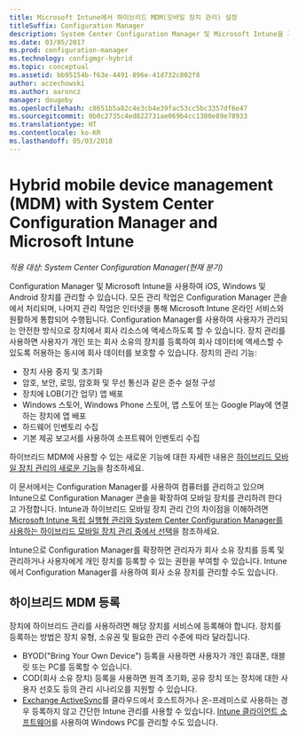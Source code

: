 ```yaml
---
title: Microsoft Intune에서 하이브리드 MDM(모바일 장치 관리) 설정
titleSuffix: Configuration Manager
description: System Center Configuration Manager 및 Microsoft Intune을 지원하는 하이브리드 MDM(모바일 장치 관리)에 대해 알아보세요.
ms.date: 03/05/2017
ms.prod: configuration-manager
ms.technology: configmgr-hybrid
ms.topic: conceptual
ms.assetid: bb95154b-f63e-4491-896e-41d732c802f8
author: aczechowski
ms.author: aaroncz
manager: dougeby
ms.openlocfilehash: c8651b5a82c4e3cb4e39fac53cc5bc3357df6e47
ms.sourcegitcommit: 0b0c2735c4ed822731ae069b4cc1380e89e78933
ms.translationtype: HT
ms.contentlocale: ko-KR
ms.lasthandoff: 05/03/2018
---
```

# <a name="hybrid-mobile-device-management-mdm-with-system-center-configuration-manager-and-microsoft-intune"></a>Hybrid mobile device management (MDM) with System Center Configuration Manager and Microsoft Intune

*적용 대상: System Center Configuration Manager(현재 분기)*


Configuration Manager 및 Microsoft Intune을 사용하여 iOS, Windows 및 Android 장치를 관리할 수 있습니다. 모든 관리 작업은 Configuration Manager 콘솔에서 처리되며, 나머지 관리 작업은 인터넷을 통해 Microsoft Intune 온라인 서비스와 원활하게 통합되어 수행됩니다.  Configuration Manager를 사용하여 사용자가 관리되는 안전한 방식으로 장치에서 회사 리소스에 액세스하도록 할 수 있습니다. 장치 관리를 사용하면 사용자가 개인 또는 회사 소유의 장치를 등록하여 회사 데이터에 액세스할 수 있도록 허용하는 동시에 회사 데이터를 보호할 수 있습니다. 장치의 관리 기능:

-   장치 사용 중지 및 초기화
-   암호, 보안, 로밍, 암호화 및 무선 통신과 같은 준수 설정 구성
-   장치에 LOB(기간 업무) 앱 배포
-   Windows 스토어, Windows Phone 스토어, 앱 스토어 또는 Google Play에 연결하는 장치에 앱 배포
-   하드웨어 인벤토리 수집
-   기본 제공 보고서를 사용하여 소프트웨어 인벤토리 수집

하이브리드 MDM에 사용할 수 있는 새로운 기능에 대한 자세한 내용은 [하이브리드 모바일 장치 관리의 새로운 기능](../understand/whats-new-in-hybrid-mobile-device-management.md)을 참조하세요.

이 문서에서는 Configuration Manager를 사용하여 컴퓨터를 관리하고 있으며 Intune으로 Configuration Manager 콘솔을 확장하여 모바일 장치를 관리하려 한다고 가정합니다. Intune과 하이브리드 모바일 장치 관리 간의 차이점을 이해하려면 [Microsoft Intune 독립 실행형 관리와 System Center Configuration Manager를 사용하는 하이브리드 모바일 장치 관리 중에서 선택](choose-between-standalone-intune-and-hybrid-mobile-device-management.md)을 참조하세요.

Intune으로 Configuration Manager를 확장하면 관리자가 회사 소유 장치를 등록 및 관리하거나 사용자에게 개인 장치를 등록할 수 있는 권한을 부여할 수 있습니다. Intune에서 Configuration Manager를 사용하여 회사 소유 장치를 관리할 수도 있습니다.

## <a name="hybrid-mdm-enrollment"></a>하이브리드 MDM 등록
장치에 하이브리드 관리를 사용하려면 해당 장치를 서비스에 등록해야 합니다. 장치를 등록하는 방법은 장치 유형, 소유권 및 필요한 관리 수준에 따라 달라집니다.
- BYOD("Bring Your Own Device") 등록을 사용하면 사용자가 개인 휴대폰, 태블릿 또는 PC를 등록할 수 있습니다.
- COD(회사 소유 장치) 등록을 사용하면 원격 초기화, 공유 장치 또는 장치에 대한 사용자 선호도 등의 관리 시나리오를 지원할 수 있습니다.
- [Exchange ActiveSync](../plan-design/device-enrollment-methods.md#mobile-device-management-with-exchange-activesync-and-configuration-manager)를 클라우드에서 호스트하거나 온-프레미스로 사용하는 경우 등록하지 않고 간단한 Intune 관리를 사용할 수 있습니다. [Intune 클라이언트 소프트웨어](/intune/deploy-use/manage-windows-pcs-with-microsoft-intune)를 사용하여 Windows PC를 관리할 수도 있습니다.
